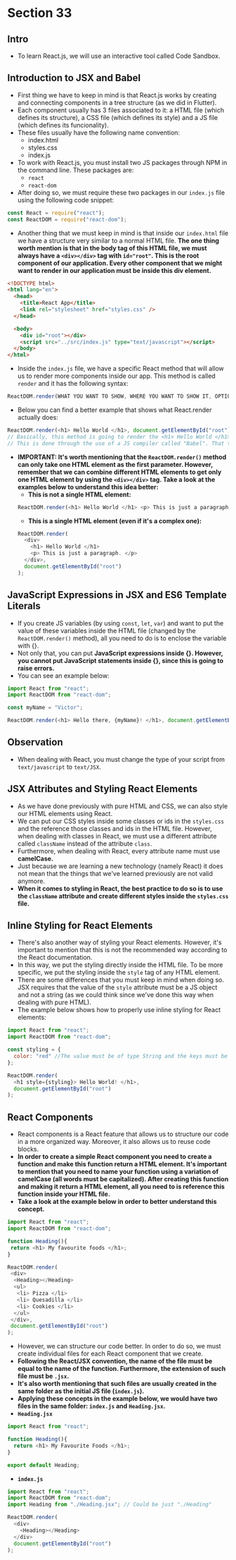 # Section 33

## Intro
* To learn React.js, we will use an interactive tool called Code Sandbox.

## Introduction to JSX and Babel
* First thing we have to keep in mind is that React.js works by creating and connecting components in a tree structure (as we did in Flutter).
* Each component usually has 3 files associated to it: a HTML file (which defines its structure), a CSS file (which defines its style) and a JS file (which defines its funcionality).
* These files usually have the following name convention:
  * index.html
  * styles.css
  * index.js
* To work with React.js, you must install two JS packages through NPM in the command line. These packages are:
  * ```react```
  * ```react-dom```
* After doing so, we must require these two packages in our ```index.js``` file using the following code snippet:
```javascript
const React = require("react");
const ReactDOM = require("react-dom");
```
* Another thing that we must keep in mind is that inside our ```index.html``` file we have a structure very similar to a normal HTML file. __The one thing worth mention is that in the body tag of this HTML file, we must always have a ```<div></div>``` tag with ```id="root"```. This is the root component of our application. Every other component that we might want to render in our application must be inside this div element.__
```HTML
<!DOCTYPE html>
<html lang="en">
  <head>
    <title>React App</title>
    <link rel="stylesheet" href="styles.css" />
  </head>

  <body>
    <div id="root"></div>
    <script src="../src/index.js" type="text/javascript"></script>
  </body>
</html>
```
* Inside the ```index.js``` file, we have a specific React method that will allow us to render more components inside our app. This method is called ```render``` and it has the following syntax:
```javascript
ReactDOM.render(WHAT YOU WANT TO SHOW, WHERE YOU WANT TO SHOW IT, OPTIONAL CALLBACK);
```
* Below you can find a better example that shows what React.render actually does:
```javascript
ReactDOM.render(<h1> Hello World </h1>, document.getElementById("root"));
// Basically, this method is going to render the <h1> Hello World </h1> element inside the element that has an id="root".
// This is done through the use of a JS compiler called "Babel". That translates HTML code to JS code. Babel translates this to a version of JS code that can be understood by any browser.
```
* __IMPORTANT: It's worth mentioning that the ```ReactDOM.render()``` method can only take one HTML element as the first parameter. However, remember that we can combine different HTML elements to get only one HTML element by using the ```<div></div>``` tag. Take a look at the examples below to understand this idea better:__
  * __This is not a single HTML element:__
  ```javascript
  ReactDOM.render(<h1> Hello World </h1> <p> This is just a paragraph </p>, document.getElementById("root"));
  ```
  * __This is a single HTML element (even if it's a complex one):__
  ```javascript
  ReactDOM.render(
    <div>
      <h1> Hello World </h1>
      <p> This is just a paragraph. </p>
    </div>,
    document.getElementById("root")
  );
  ```

## JavaScript Expressions in JSX and ES6 Template Literals
* If you create JS variables (by using ```const```, ```let```, ```var```) and want to put the value of these variables inside the HTML file (changed by the ```ReactDOM.render()``` method), all you need to do is to enclose the variable with {}. 
* Not only that, you can put __JavaScript expressions inside {}. However, you cannot put JavaScript statements inside {}, since this is going to raise errors.__
* You can see an example below:
```javascript
import React from "react";
import ReactDOM from "react-dom";

const myName = "Victor";

ReactDOM.render(<h1> Hello there, {myName}! </h1>, document.getElementById("root"));
```

## Observation
* When dealing with React, you must change the type of your script from ```text/javascript``` to ```text/JSX```.

## JSX Attributes and Styling React Elements
* As we have done previously with pure HTML and CSS, we can also style our HTML elements using React.
* We can put our CSS styles inside some classes or ids in the ```styles.css``` and the reference those classes and ids in the HTML file. However, when dealing with classes in React, we must use a different attribute called ```className``` instead of the attribute ```class```.
* Furthermore, when dealing with React, every attribute name must use __camelCase.__
* Just because we are learning a new technology (namely React) it does not mean that the things that we've learned previously are not valid anymore. 
* __When it comes to styling in React, the best practice to do so is to use the ```className``` attribute and create different styles inside the ```styles.css``` file.__

## Inline Styling for React Elements
* There's also another way of styling your React elements. However, it's important to mention that this is not the recommended way according to the React documentation.
* In this way, we put the styling directly inside the HTML file. To be more specific, we put the styling inside the ```style``` tag of any HTML element.
* There are some differences that you must keep in mind when doing so. JSX requires that the value of the ```style``` attribute must be a JS object and not a string (as we could think since we've done this way when dealing with pure HTML).
* The example below shows how to properly use inline styling for React elements:
```javascript
import React from "react";
import ReactDOM from "react-dom";

const styling = {
  color: "red" //The value must be of type String and the keys must be in camelCase.
};

ReactDOM.render(
  <h1 style={styling}> Hello World! </h1>,
  document.getElementById("root")
);
```

## React Components
* React components is a React feature that allows us to structure our code in a more organized way. Moreover, it also allows us to reuse code blocks.
* __In order to create a simple React component you need to create a function and make this function return a HTML element. It's important to mention that you need to name your function using a variation of camelCase (all words must be capitalized). After creating this function and making it return a HTML element, all you need to is reference this function inside your HTML file.__
* __Take a look at the example below in order to better understand this concept.__
```javascript
import React from "react";
import ReactDOM from "react-dom";

function Heading(){
 return <h1> My favourite foods </h1>;
}

ReactDOM.render(
 <div>
  <Heading></Heading>
  <ul>
   <li> Pizza </li>
   <li> Quesadilla </li>
   <li> Cookies </li>
  </ul>
 </div>,
 document.getElementById("root")
);
```
* However, we can structure our code better. In order to do so, we must create individual files for each React component that we create. 
* __Following the React/JSX convention, the name of the file must be equal to the name of the function. Furthermore, the extension of such file must be ```.jsx```.__
* __It's also worth mentioning that such files are usually created in the same folder as the initial JS file (```index.js```).__
* __Applying these concepts in the example below, we would have two files in the same folder: ```index.js``` and ```Heading.jsx```.__
* __```Heading.jsx```__
```javascript
import React from "react";

function Heading(){
  return <h1> My Favourite Foods </h1>;
}

export default Heading;
```
* __```index.js```__
```javascript
import React from "react";
import ReactDOM from "react-dom";
import Heading from "./Heading.jsx"; // Could be just "./Heading"

ReactDOM.render(
  <div>
    <Heading></Heading>
  </div>
  document.getElementById("root")
);
```
